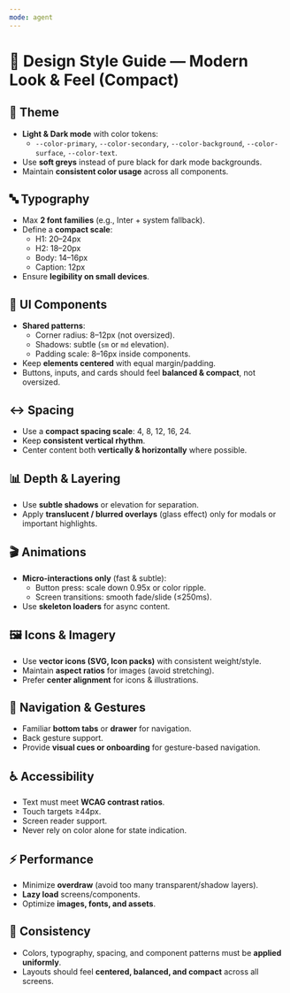 ```yaml
---
mode: agent
---
```

# 📐 Design Style Guide — Modern Look & Feel (Compact)

## 🎨 Theme
- **Light & Dark mode** with color tokens:  
  - `--color-primary`, `--color-secondary`, `--color-background`, `--color-surface`, `--color-text`.  
- Use **soft greys** instead of pure black for dark mode backgrounds.  
- Maintain **consistent color usage** across all components.  

## 🔤 Typography
- Max **2 font families** (e.g., Inter + system fallback).  
- Define a **compact scale**:  
  - H1: 20–24px  
  - H2: 18–20px  
  - Body: 14–16px  
  - Caption: 12px  
- Ensure **legibility on small devices**.  

## 🧩 UI Components
- **Shared patterns**:  
  - Corner radius: 8–12px (not oversized).  
  - Shadows: subtle (`sm` or `md` elevation).  
  - Padding scale: 8–16px inside components.  
- Keep **elements centered** with equal margin/padding.  
- Buttons, inputs, and cards should feel **balanced & compact**, not oversized.  

## ↔️ Spacing
- Use a **compact spacing scale**: 4, 8, 12, 16, 24.  
- Keep **consistent vertical rhythm**.  
- Center content both **vertically & horizontally** where possible.  

## 📊 Depth & Layering
- Use **subtle shadows** or elevation for separation.  
- Apply **translucent / blurred overlays** (glass effect) only for modals or important highlights.  

## 🎬 Animations
- **Micro-interactions only** (fast & subtle):  
  - Button press: scale down 0.95x or color ripple.  
  - Screen transitions: smooth fade/slide (≤250ms).  
- Use **skeleton loaders** for async content.  

## 🖼️ Icons & Imagery
- Use **vector icons (SVG, Icon packs)** with consistent weight/style.  
- Maintain **aspect ratios** for images (avoid stretching).  
- Prefer **center alignment** for icons & illustrations.  

## 🧭 Navigation & Gestures
- Familiar **bottom tabs** or **drawer** for navigation.  
- Back gesture support.  
- Provide **visual cues or onboarding** for gesture-based navigation.  

## ♿ Accessibility
- Text must meet **WCAG contrast ratios**.  
- Touch targets ≥44px.  
- Screen reader support.  
- Never rely on color alone for state indication.  

## ⚡ Performance
- Minimize **overdraw** (avoid too many transparent/shadow layers).  
- **Lazy load** screens/components.  
- Optimize **images, fonts, and assets**.  

## 🔁 Consistency
- Colors, typography, spacing, and component patterns must be **applied uniformly**.  
- Layouts should feel **centered, balanced, and compact** across all screens.  
